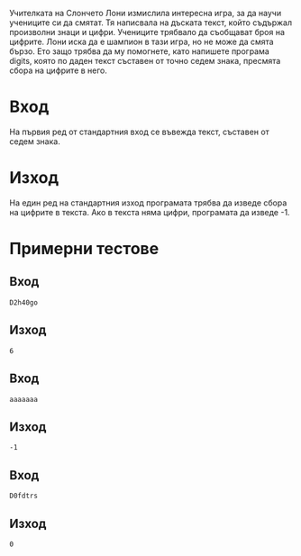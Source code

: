 Учителката на Слончето Лони измислила интересна игра, за да научи учениците си да смятат. Тя написвала на дъската текст, който съдържал произволни знаци и цифри. Учениците трябвало да съобщават броя на цифрите. Лони иска да е шампион в тази игра, но не може да смята бързо. Ето защо трябва да му помогнете, като напишете програма digits, която по даден текст съставен от точно седем знака, пресмята сбора на цифрите в него.

# Вход
На първия ред от стандартния вход се въвежда текст, съставен от седем знака.

# Изход
На един ред на стандартния изход програмата трябва да изведе сбора на цифрите в текста. Ако в текста няма цифри, програмата да изведе -1.

# Примерни тестове
## Вход
```
D2h40go
```

## Изход
```
6
```

## Вход
```
aaaaaaa
``` 

## Изход
```
-1
```
## Вход
```
D0fdtrs
``` 

## Изход
```
0
```
